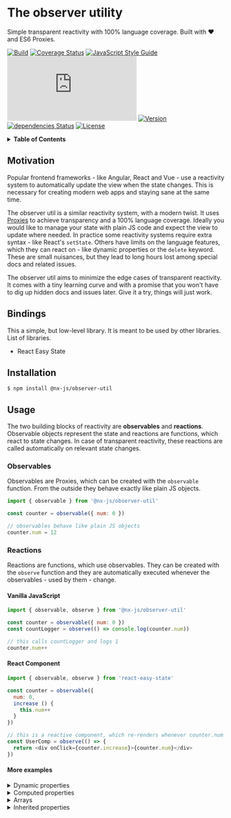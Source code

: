 # The observer utility

Simple transparent reactivity with 100% language coverage. Built with :heart: and ES6 Proxies.

[![Build](https://img.shields.io/circleci/project/github/nx-js/observer-util/master.svg)](https://circleci.com/gh/nx-js/observer-util/tree/master) [![Coverage Status](https://coveralls.io/repos/github/nx-js/observer-util/badge.svg)](https://coveralls.io/github/nx-js/observer-util) [![JavaScript Style Guide](https://img.shields.io/badge/code_style-standard-brightgreen.svg)](https://standardjs.com) [![Package size](http://img.badgesize.io/https://unpkg.com/@nx-js/observer-util/dist/umd.es6.min.js?compression=gzip&label=minzip_size)](https://unpkg.com/@nx-js/observer-util/dist/umd.es6.min.js)  [![Version](https://img.shields.io/npm/v/@nx-js/observer-util.svg)](https://www.npmjs.com/package/@nx-js/observer-util) [![dependencies Status](https://david-dm.org/nx-js/observer-util/status.svg)](https://david-dm.org/nx-js/observer-util) [![License](https://img.shields.io/npm/l/@nx-js/observer-util.svg)](https://www.npmjs.com/package/@nx-js/observer-util)

<details>
<summary><strong>Table of Contents</strong></summary>
<!-- Do not edit the Table of Contents, instead regenerate with `npm run build-toc` -->

<!-- toc -->

* [Motivation](#motivation)
* [Bindings](#bindings)
* [Installation](#installation)
* [Usage](#usage)
  + [Observables](#observables)
  + [Reactions](#reactions)
  + [Reaction scheduling](#reaction-scheduling)
* [API](#api)
  + [Proxy = observable(object)](#proxy--observableobject)
  + [boolean = isObservable(object)](#boolean--isobservableobject)
  + [reaction = observe(function, config)](#reaction--observefunction-config)
  + [unobserve(reaction)](#unobservereaction)
  + [obj = raw(observable)](#obj--rawobservable)
* [Platform support](#platform-support)
* [Alternative builds](#alternative-builds)
* [Contributing](#contributing)

<!-- tocstop -->

</details>

## Motivation

Popular frontend frameworks - like Angular, React and Vue - use a reactivity system to automatically update the view when the state changes. This is necessary for creating modern web apps and staying sane at the same time.

The observer util is a similar reactivity system, with a modern twist. It uses [Proxies](https://developer.mozilla.org/en-US/docs/Web/JavaScript/Reference/Global_Objects/Proxy) to achieve transparency and a 100% language coverage. Ideally you would like to manage your state with plain JS code and expect the view to update where needed. In practice some reactivity systems require extra syntax - like React's `setState`. Others have limits on the language features, which they can react on - like dynamic properties or the `delete` keyword. These are small nuisances, but they lead to long hours lost among special docs and related issues.

The observer util aims to minimize the edge cases of transparent reactivity. It comes with a tiny learning curve and with a promise that you won't have to dig up hidden docs and issues later. Give it a try, things will just work.

## Bindings

This a simple, but low-level library. It is meant to be used by other libraries.
List of libraries.

- React Easy State

## Installation

```
$ npm install @nx-js/observer-util
```

## Usage

The two building blocks of reactivity are **observables** and **reactions**. Observable objects represent the state and reactions are functions, which react to state changes. In case of transparent reactivity, these reactions are called automatically on relevant state changes.

### Observables

Observables are Proxies, which can be created with the `observable` function. From the outside they behave exactly like plain JS objects.

```js
import { observable } from '@nx-js/observer-util'

const counter = observable({ num: 0 })

// observables behave like plain JS objects
counter.num = 12
```

### Reactions

Reactions are functions, which use observables. They can be created with the `observe` function and they are automatically executed whenever the observables - used by them - change.

#### Vanilla JavaScript

```js
import { observable, observe } from '@nx-js/observer-util'

const counter = observable({ num: 0 })
const countLogger = observe(() => console.log(counter.num))

// this calls countLogger and logs 1
counter.num++
```

#### React Component

```js
import { observable, observe } from 'react-easy-state'

const counter = observable({
  num: 0,
  increase () {
    this.num++
  }
})

// this is a reactive component, which re-renders whenever counter.num changes
const UserComp = observe(() => {
  return <div onClick={counter.increase}>{counter.num}</div>  
})
```

#### More examples

<details>
<summary>Dynamic properties</summary>
```js
import { observable, observe } from '@nx-js/observer-util'

const profile = observable()
observe(() => console.log(profile.name))

// logs 'Bob'
profile.name = 'Bob'
```
</details>
<details>
<summary>Nested properties</summary>
```js
import { observable, observe } from '@nx-js/observer-util'

const person = observable({
  name: {
    first: 'John',
    last: 'Smith'
  },
  age: 22
})

observe(() => console.log(`${person.name.first} ${person.name.last}`))

// logs 'Bob Smith'
person.name.first = 'Bob'
```
</details>
<details>
<summary>Computed properties</summary>
```js
import { observable, observe } from '@nx-js/observer-util'

const person = observable({
  firstName: 'Bob',
  lastName: 'Smith',
  get name () {
    return `${firstName} ${lastName}`
  }
})

observe(() => console.log(person.name))

// logs 'Ann Smith'
observable.firstName = 'Ann'
```
</details>
<details>
<summary>Conditionals</summary>
```js
import { observable, observe } from '@nx-js/observer-util'

const person = observable({
  gender: 'male',
  name: 'Potato'
})

observe(() => {
  if (person.gender === 'male') {
    console.log(`Mr. ${person.name}`)
  } else {
    console.log(`Ms. ${person.name}`)
  }
})

// logs 'Ms. Potato'
person.gender = 'female'
```
</details>
<details>
<summary>Arrays</summary>
```js
import { observable, observe } from '@nx-js/observer-util'

const users = observable([])

observe(() => console.log(users.join(', ')))

// logs 'Bob'
users.push('Bob')

// logs 'Bob, John'
users.push('John')

// logs 'Bob'
users.pop()
```
</details>
<details>
<summary>ES6 collections</summary>
```js
import { observable, observe } from '@nx-js/observer-util'

const people = observable(new Map())

observe(() => {
  for (let [name, age] of people) {
    console.log(`${name}, ${age}`)
  }
})

// logs 'Bob, 22'
people.set('Bob', 22)

// logs 'Bob, 22' and 'John, 35'
people.set('John', 35)
```
</details>
<details>
<summary>Inherited properties</summary>
```js
import { observable, observe } from '@nx-js/observer-util'

const defaultUser = observable({
  name: 'Unknown',
  job: 'developer'
})
const user = observable(Object.create(defaultUser))

// logs 'Unknown is a developer'
observe(() => console.log(`${user.name} is a ${user.job}`))

// logs 'Bob is a developer'
user.name = 'Bob'

// logs 'Bob is a stylist'
user.job = 'stylist'

// logs 'Unknown is a stylist'
delete user.name
```
</details>

**This is all you need to know to get started!** The following sections are about advanced topics - like custom reaction scheduling and cleanup.

### Reaction scheduling

Reactions are scheduled to run whenever the relevant observable state changes. The default scheduler runs the reactions synchronously, but custom schedulers can be passed to change this behavior. Schedulers are usually functions which receive the scheduled reaction as argument. For example the React Easy State scheduler delegates the render scheduling to React Fiber.

```js
import { observable, observe } from '@nx-js/observer-util'

// this scheduler delays reactions by 1 second
const scheduler = reaction => setTimeout(reaction, 1000)

const person = observable({ name: 'Josh' })
observe(() => console.log(person.name), { scheduler })

// this logs 'Barbie' after a one second delay
person.name = 'Barbie'
```

#### More examples

<details>
<summary>React Scheduler</summary>

The React scheduler simply calls `setState` on relevant observable changes. This delegates the render scheduling to React Fiber.

```js
import { observe } from '@nx-js/observer-util'

class ReactiveComp extends BaseComponent {
  constructor () {
    // ...
    this.render = observe(this.render, {
      lazy: true,
      scheduler: () => this.setState()
    })
  }
}

```
</details>
<details>
<summary>Batched updates with ES6 Sets</summary>

Schedulers can be objects with an `add` and `delete` method, which schedule and unschedule reactions. ES6 Sets can be used as a scheduler, that automatically removes duplicate reactions.

```js
import { observable, observe } from '@nx-js/observer-util'

const reactions = new Set()
const person = observable({ name: 'Josh' })
observe(() => console.log(person), { scheduler: reactions })

// this throttles reactions to run with a minimal 1 second interval
setInterval(() => {
  reactions.forEach(reaction => reaction())
}, 1000)

// these will cause { name: 'Barbie', age: 30 } to be logged once
person.name = 'Barbie'
person.age = 87
```
</details>
<details>
<summary>Batched updates with queues</summary>

Queues from the [queue util]() can be used to implement complex scheduling patterns by combining automatic priority based and manual execution.

```js
import { observable, observe } from '@nx-js/observer-util'
import { Queue, priorities } from '@nx-js/queue-util'

const scheduler = new Queue(priorities.LOW)
const person = observable({ name: 'Josh' })
observe(() => console.log(person), { scheduler })

// these will cause { name: 'Barbie', age: 30 } to be logged once
// when everything is idle and there is free time to do it
person.name = 'Barbie'
person.age = 87
```

Queues are automatically scheduling reactions - based on their priority - but they can also be stopped, started and cleared manually at any time. Learn more about them [here]().
</details>

## API

### Proxy = observable(object)

Creates and returns a proxied observable object, which behaves just like the originally passed object. The original object is **not modified**.

- If no argument is provided, it returns an empty observable.
- If an object is passed as argument, it wraps the passed object in an observable.
- If an observable object is passed, it simply returns the passed observable object.

### boolean = isObservable(object)

Returns true if the passed object is an observable, returns false otherwise.

### reaction = observe(function, config)

Wraps the passed function with reaction, which behaves just like the original function. The original function is **not modified**.

It also accepts an optional config object with the following options.

- lazy: A boolean, which controls if the reaction should run once after it is created or not. If it is true, the reaction has to be called once manually to trigger the reactivity process. Defaults to false.

- scheduler: A function, which is called with the reaction when it is scheduled to run because of observable changes. The default scheduler runs the reaction right away. It can also be an object with an `add` and `delete` method - which schedule and unschedule reactions.

### unobserve(reaction)

Unobserves the passed reaction. Unobserved reactions won't be automatically run anymore.

```js
import { observable, observe, unobserve } from '@nx-js/observer-util'

const counter = observable({ num: 0 })
const logger = observe(() => console.log(counter.num))

// after this the logger won't be automatically called on counter.num changes
unobserve(logger)
```

### obj = raw(observable)

Original objects are never modified, but transparently wrapped by observables. `raw` can be used  to access the original non-reactive object. Modifying and accessing properties on the raw object doesn't trigger reactions.

#### Using `raw` at property access

```js
import { observable, observe, raw } from '@nx-js/observer-util'

const person = observable()
const logger = observe(() => console.log(person.name))

// this logs 'Bob'
person.name = 'Bob'

// `name` is used from the raw non-reactive object, this won't log anything
raw(person).name = 'John'
```

#### Using `raw` at property mutation

```js
import { observable, observe, raw } from '@nx-js/observer-util'

const person = observable({ age: 20 })
observe(() => console.log(`${person.name}: ${raw(person).age}`))

// this logs 'Bob: 20'
person.name = 'Bob'

// `age` is used from the raw non-reactive object, this won't log anything
person.age = 33
```

## Platform support

- Node: 6.5 and above
- Chrome: 49 and above
- Firefox: 38 and above
- Safari: 10 and above
- Edge: 12 and above
- Opera: 36 and above
- IE is not supported

## Alternative builds

This library detects if you use ES6 or commonJS modules and serve the right format to you. The exposed bundles are transpiled to ES5 to support common tools - like UglifyJS minifying. If you would like a finer control over the provided build, you can specify them in your imports.

- `@nx-js/observer-util/dist/es.es6.js` exposes an ES6 build with ES6 modules.
- `@nx-js/observer-util/dist/es.es5.js` exposes an ES5 build with ES6 modules.
- `@nx-js/observer-util/dist/cjs.es6.js` exposes an ES6 build with commonJS modules.
- `@nx-js/observer-util/dist/cjs.es5.js` exposes an ES5 build with commonJS modules.

If you use a bundler, set up an alias for `@nx-js/observer-util` to point to your desired build. You can learn how to do it with webpack [here](https://webpack.js.org/configuration/resolve/#resolve-alias) and with rollup [here](https://github.com/rollup/rollup-plugin-alias#usage).

## Contributing

Contributions are always welcomed! Just send a PR for fixes and doc updates and open issues for new features beforehand. Make sure that the tests and the linter pass and that
the coverage remains high. Thanks!
